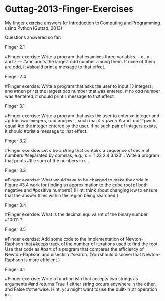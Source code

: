 # Guttag-2013-Finger-Exercises
My finger exercise answers for Introduction to Computing and Programming using Python (Guttag, 2013)

Questions answered so far:

Finger 2.1 

#Finger exercise: Write a program that examines three variables— x , y , and z —
#and prints the largest odd number among them. If none of them are odd, it
#should print a message to that effect.

Finger 2.4

#Finger exercise: Write a program that asks the user to input 10 integers, and
#then prints the largest odd number that was entered. If no odd number was
#entered, it should print a message to that effect.

Finger 3.1

#Finger exercise: Write a program that asks the user to enter an integer and
#prints two integers, root and pwr , such that 0 < pwr < 6 and root**pwr is equal
#to the integer entered by the user. If no such pair of integers exists, it should
#print a message to that effect.

Finger 3.2

#Finger exercise: Let s be a string that contains a sequence of decimal numbers
#separated by commas, e.g., s = '1.23,2.4,3.123' . Write a program that prints
#the sum of the numbers in s .

Finger 3.3

#Finger exercise: What would have to be changed to make the code in Figure
#3.4 work for finding an approximation to the cube root of both negative and
#positive numbers? (Hint: think about changing low to ensure that the answer
#lies within the region being searched.)

Finger 3.4

#Finger exercise: What is the decimal equivalent of the binary number
#10011 ?

Finger 3.5

#Finger exercise: Add some code to the implementation of Newton-Raphson that
#keeps track of the number of iterations used to find the root. Use that code as
#part of a program that compares the efficiency of Newton-Raphson and bisection
#search. (You should discover that Newton-Raphson is more efficient.)

Finger 4.1

#Finger exercise: Write a function isIn that accepts two strings as arguments
#and returns True if either string occurs anywhere in the other, and False
#otherwise. Hint: you might want to use the built-in str operation in .

